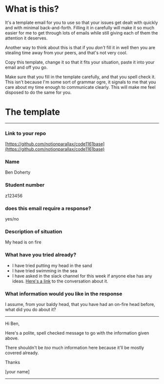 # What is this?

It's a template email for you to use so that your issues get dealt with quickly and with minimal back-and-forth. Filling it in carefully will make it so much easier for me to get through lots of emails while still giving each of them the attention it deserves.

Another way to think about this is that if you _don't_ fill it in well then you are stealing time away from your peers, and that's not very cool.

Copy this template, change it so that it fits your situation, paste it into your email and off you go.

Make sure that you fill in the template carefully, and that you spell check it. This isn't because I'm some sort of grammar ogre, it signals to me that you care about my time enough to communicate clearly. This will make me feel disposed to do the same for you.

# The template

---

### Link to your repo

[https://github.com/notionparallax/code1161base](https://github.com/notionparallax/code1161base)

### Name

Ben Doherty

### Student number

z123456

### does this email require a response?

yes/no

### Description of situation

My head is on fire

### What have you tried already?

- I have tried putting my head in the sand
- I have tried swimming in the sea
- I have asked in the slack channel for this week if anyone else has any ideas. [Here's a link](https://en.wikipedia.org/wiki/Never_Gonna_Give_You_Up) to the conversation about it.

### What information would you like in the response

I assume, from your baldy head, that you have had an on-fire head before, what did you do about it?

---

Hi Ben,

Here's a polite, spell checked message to go with the information given above.

There shouldn't be _too_ much information here because it'll be mostly covered already.

Thanks

[your name]

---

